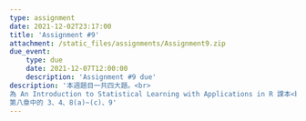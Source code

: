 ```yaml
---
type: assignment
date: 2021-12-02T23:17:00
title: 'Assignment #9'
attachment: /static_files/assignments/Assignment9.zip
due_event: 
    type: due
    date: 2021-12-07T12:00:00
    description: 'Assignment #9 due'
description: '本週題目一共四大題。<br>
為 An Introduction to Statistical Learning with Applications in R 課本<br>
第八章中的 3、4、8(a)~(c)、9'
---
```

